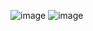 ![image](https://github.com/user-attachments/assets/0bf5481c-0a63-41b4-8470-ab58d72424cb)
![image](https://github.com/user-attachments/assets/ff436362-8e6f-4b05-b36f-328b043ea9ce)
